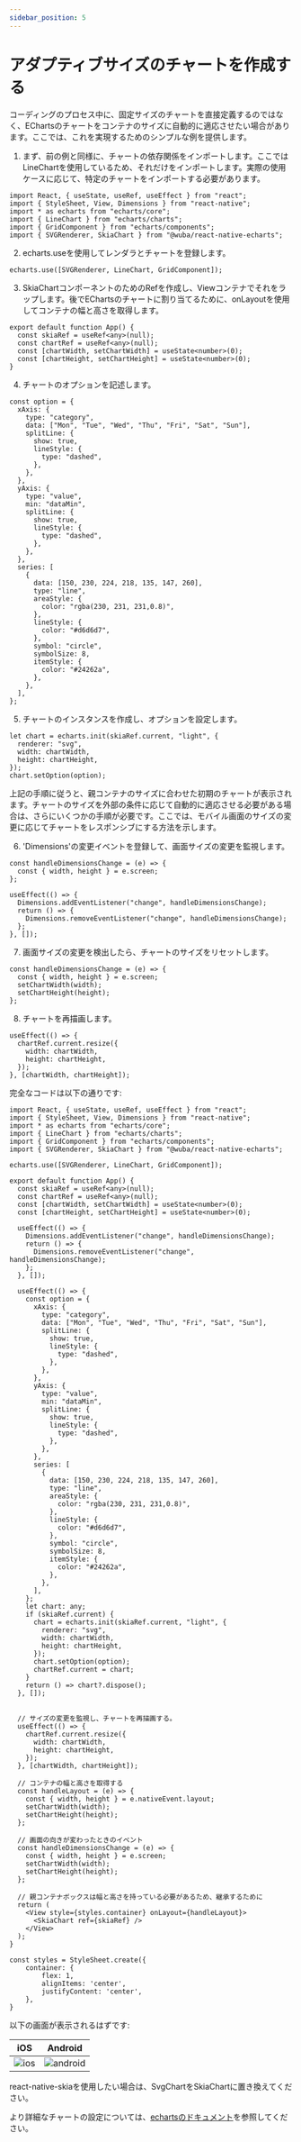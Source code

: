 ```yaml
---
sidebar_position: 5
---
```


# アダプティブサイズのチャートを作成する

コーディングのプロセス中に、固定サイズのチャートを直接定義するのではなく、EChartsのチャートをコンテナのサイズに自動的に適応させたい場合があります。ここでは、これを実現するためのシンプルな例を提供します。

1. まず、前の例と同様に、チャートの依存関係をインポートします。ここではLineChartを使用しているため、それだけをインポートします。実際の使用ケースに応じて、特定のチャートをインポートする必要があります。

```tsx
import React, { useState, useRef, useEffect } from "react";
import { StyleSheet, View, Dimensions } from "react-native";
import * as echarts from "echarts/core";
import { LineChart } from "echarts/charts";
import { GridComponent } from "echarts/components";
import { SVGRenderer, SkiaChart } from "@wuba/react-native-echarts";
```

2. echarts.useを使用してレンダラとチャートを登録します。

```tsx
echarts.use([SVGRenderer, LineChart, GridComponent]);
```

3. SkiaChartコンポーネントのためのRefを作成し、Viewコンテナでそれをラップします。後でEChartsのチャートに割り当てるために、onLayoutを使用してコンテナの幅と高さを取得します。

```tsx
export default function App() {
  const skiaRef = useRef<any>(null);
  const chartRef = useRef<any>(null);
  const [chartWidth, setChartWidth] = useState<number>(0);
  const [chartHeight, setChartHeight] = useState<number>(0);
}
```

4. チャートのオプションを記述します。

```tsx
const option = {
  xAxis: {
    type: "category",
    data: ["Mon", "Tue", "Wed", "Thu", "Fri", "Sat", "Sun"],
    splitLine: {
      show: true,
      lineStyle: {
        type: "dashed",
      },
    },
  },
  yAxis: {
    type: "value",
    min: "dataMin",
    splitLine: {
      show: true,
      lineStyle: {
        type: "dashed",
      },
    },
  },
  series: [
    {
      data: [150, 230, 224, 218, 135, 147, 260],
      type: "line",
      areaStyle: {
        color: "rgba(230, 231, 231,0.8)",
      },
      lineStyle: {
        color: "#d6d6d7",
      },
      symbol: "circle",
      symbolSize: 8,
      itemStyle: {
        color: "#24262a",
      },
    },
  ],
};
```

5. チャートのインスタンスを作成し、オプションを設定します。

```tsx
let chart = echarts.init(skiaRef.current, "light", {
  renderer: "svg",
  width: chartWidth,
  height: chartHeight,
});
chart.setOption(option);
```

上記の手順に従うと、親コンテナのサイズに合わせた初期のチャートが表示されます。チャートのサイズを外部の条件に応じて自動的に適応させる必要がある場合は、さらにいくつかの手順が必要です。ここでは、モバイル画面のサイズの変更に応じてチャートをレスポンシブにする方法を示します。

6. 'Dimensions'の変更イベントを登録して、画面サイズの変更を監視します。

```tsx
const handleDimensionsChange = (e) => {
  const { width, height } = e.screen;
};

useEffect(() => {
  Dimensions.addEventListener("change", handleDimensionsChange);
  return () => {
    Dimensions.removeEventListener("change", handleDimensionsChange);
  };
}, []);
```

7. 画面サイズの変更を検出したら、チャートのサイズをリセットします。

```tsx
const handleDimensionsChange = (e) => {
  const { width, height } = e.screen;
  setChartWidth(width);
  setChartHeight(height);
};
```

8. チャートを再描画します。

```tsx
useEffect(() => {
  chartRef.current.resize({
    width: chartWidth,
    height: chartHeight,
  });
}, [chartWidth, chartHeight]);
```

完全なコードは以下の通りです:

```tsx
import React, { useState, useRef, useEffect } from "react";
import { StyleSheet, View, Dimensions } from "react-native";
import * as echarts from "echarts/core";
import { LineChart } from "echarts/charts";
import { GridComponent } from "echarts/components";
import { SVGRenderer, SkiaChart } from "@wuba/react-native-echarts";

echarts.use([SVGRenderer, LineChart, GridComponent]);

export default function App() {
  const skiaRef = useRef<any>(null);
  const chartRef = useRef<any>(null);
  const [chartWidth, setChartWidth] = useState<number>(0);
  const [chartHeight, setChartHeight] = useState<number>(0);

  useEffect(() => {
    Dimensions.addEventListener("change", handleDimensionsChange);
    return () => {
      Dimensions.removeEventListener("change", handleDimensionsChange);
    };
  }, []);

  useEffect(() => {
    const option = {
      xAxis: {
        type: "category",
        data: ["Mon", "Tue", "Wed", "Thu", "Fri", "Sat", "Sun"],
        splitLine: {
          show: true,
          lineStyle: {
            type: "dashed",
          },
        },
      },
      yAxis: {
        type: "value",
        min: "dataMin",
        splitLine: {
          show: true,
          lineStyle: {
            type: "dashed",
          },
        },
      },
      series: [
        {
          data: [150, 230, 224, 218, 135, 147, 260],
          type: "line",
          areaStyle: {
            color: "rgba(230, 231, 231,0.8)",
          },
          lineStyle: {
            color: "#d6d6d7",
          },
          symbol: "circle",
          symbolSize: 8,
          itemStyle: {
            color: "#24262a",
          },
        },
      ],
    };
    let chart: any;
    if (skiaRef.current) {
      chart = echarts.init(skiaRef.current, "light", {
        renderer: "svg",
        width: chartWidth,
        height: chartHeight,
      });
      chart.setOption(option);
      chartRef.current = chart;
    }
    return () => chart?.dispose();
  }, []);


  // サイズの変更を監視し、チャートを再描画する。
  useEffect(() => {
    chartRef.current.resize({
      width: chartWidth,
      height: chartHeight,
    });
  }, [chartWidth, chartHeight]);

  // コンテナの幅と高さを取得する
  const handleLayout = (e) => {
    const { width, height } = e.nativeEvent.layout;
    setChartWidth(width);
    setChartHeight(height);
  };

  // 画面の向きが変わったときのイベント
  const handleDimensionsChange = (e) => {
    const { width, height } = e.screen;
    setChartWidth(width);
    setChartHeight(height);
  };

  // 親コンテナボックスは幅と高さを持っている必要があるため、継承するために
  return (
    <View style={styles.container} onLayout={handleLayout}>
      <SkiaChart ref={skiaRef} />
    </View>
  );
}

const styles = StyleSheet.create({
    container: {
        flex: 1,
        alignItems: 'center',
        justifyContent: 'center',
    },
}
```

以下の画面が表示されるはずです:

| iOS                      | Android                          |
| ------------------------ | -------------------------------- |
| ![ios](./ios_rotate.gif) | ![android](./android_rotate.gif) |

react-native-skiaを使用したい場合は、SvgChartをSkiaChartに置き換えてください。

より詳細なチャートの設定については、[echartsのドキュメント](https://echarts.apache.org/en/option.html#title)を参照してください。

